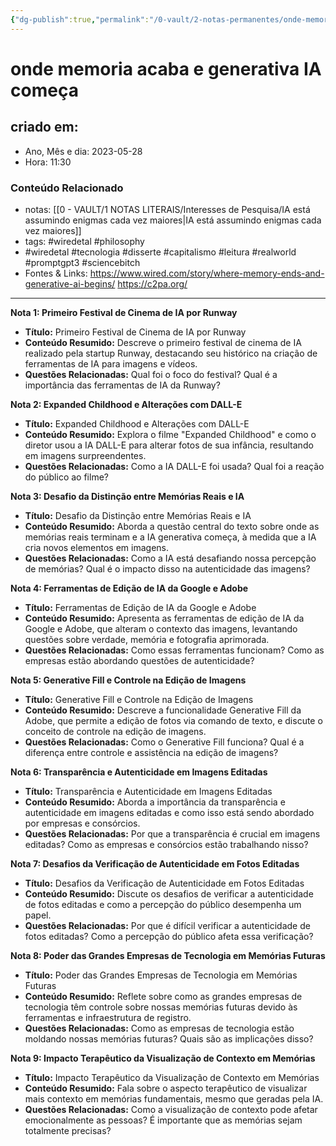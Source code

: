 ```yaml
---
{"dg-publish":true,"permalink":"/0-vault/2-notas-permanentes/onde-memoria-acaba-e-generativa-ia-comeca/","tags":["permanente","wiredetal","philosophy","tecnologia","disserte","capitalismo","leitura","realworld","promptgpt3","sciencebitch"],"dgHomeLink":true,"dgShowLocalGraph":true,"dgShowFileTree":true,"dgEnableSearch":true,"noteIcon":""}
---
```


# onde memoria acaba e generativa IA começa

## criado em: 
-  Ano, Mês e dia: 2023-05-28
- Hora: 11:30

### Conteúdo Relacionado
- notas: [[0 - VAULT/1 NOTAS LITERAIS/Interesses de Pesquisa/IA está assumindo enigmas cada vez maiores\|IA está assumindo enigmas cada vez maiores]]
- tags: #wiredetal #philosophy
- #wiredetal #tecnologia #disserte #capitalismo #leitura #realworld #promptgpt3 #sciencebitch
- Fontes & Links: https://www.wired.com/story/where-memory-ends-and-generative-ai-begins/
  https://c2pa.org/
---

**Nota 1: Primeiro Festival de Cinema de IA por Runway**

- **Título:** Primeiro Festival de Cinema de IA por Runway
- **Conteúdo Resumido:** Descreve o primeiro festival de cinema de IA realizado pela startup Runway, destacando seu histórico na criação de ferramentas de IA para imagens e vídeos.
- **Questões Relacionadas:** Qual foi o foco do festival? Qual é a importância das ferramentas de IA da Runway?

**Nota 2: Expanded Childhood e Alterações com DALL-E**

- **Título:** Expanded Childhood e Alterações com DALL-E
- **Conteúdo Resumido:** Explora o filme "Expanded Childhood" e como o diretor usou a IA DALL-E para alterar fotos de sua infância, resultando em imagens surpreendentes.
- **Questões Relacionadas:** Como a IA DALL-E foi usada? Qual foi a reação do público ao filme?

**Nota 3: Desafio da Distinção entre Memórias Reais e IA**

- **Título:** Desafio da Distinção entre Memórias Reais e IA
- **Conteúdo Resumido:** Aborda a questão central do texto sobre onde as memórias reais terminam e a IA generativa começa, à medida que a IA cria novos elementos em imagens.
- **Questões Relacionadas:** Como a IA está desafiando nossa percepção de memórias? Qual é o impacto disso na autenticidade das imagens?

**Nota 4: Ferramentas de Edição de IA da Google e Adobe**

- **Título:** Ferramentas de Edição de IA da Google e Adobe
- **Conteúdo Resumido:** Apresenta as ferramentas de edição de IA da Google e Adobe, que alteram o contexto das imagens, levantando questões sobre verdade, memória e fotografia aprimorada.
- **Questões Relacionadas:** Como essas ferramentas funcionam? Como as empresas estão abordando questões de autenticidade?

**Nota 5: Generative Fill e Controle na Edição de Imagens**

- **Título:** Generative Fill e Controle na Edição de Imagens
- **Conteúdo Resumido:** Descreve a funcionalidade Generative Fill da Adobe, que permite a edição de fotos via comando de texto, e discute o conceito de controle na edição de imagens.
- **Questões Relacionadas:** Como o Generative Fill funciona? Qual é a diferença entre controle e assistência na edição de imagens?

**Nota 6: Transparência e Autenticidade em Imagens Editadas**

- **Título:** Transparência e Autenticidade em Imagens Editadas
- **Conteúdo Resumido:** Aborda a importância da transparência e autenticidade em imagens editadas e como isso está sendo abordado por empresas e consórcios.
- **Questões Relacionadas:** Por que a transparência é crucial em imagens editadas? Como as empresas e consórcios estão trabalhando nisso?

**Nota 7: Desafios da Verificação de Autenticidade em Fotos Editadas**

- **Título:** Desafios da Verificação de Autenticidade em Fotos Editadas
- **Conteúdo Resumido:** Discute os desafios de verificar a autenticidade de fotos editadas e como a percepção do público desempenha um papel.
- **Questões Relacionadas:** Por que é difícil verificar a autenticidade de fotos editadas? Como a percepção do público afeta essa verificação?

**Nota 8: Poder das Grandes Empresas de Tecnologia em Memórias Futuras**

- **Título:** Poder das Grandes Empresas de Tecnologia em Memórias Futuras
- **Conteúdo Resumido:** Reflete sobre como as grandes empresas de tecnologia têm controle sobre nossas memórias futuras devido às ferramentas e infraestrutura de registro.
- **Questões Relacionadas:** Como as empresas de tecnologia estão moldando nossas memórias futuras? Quais são as implicações disso?

**Nota 9: Impacto Terapêutico da Visualização de Contexto em Memórias**

- **Título:** Impacto Terapêutico da Visualização de Contexto em Memórias
- **Conteúdo Resumido:** Fala sobre o aspecto terapêutico de visualizar mais contexto em memórias fundamentais, mesmo que geradas pela IA.
- **Questões Relacionadas:** Como a visualização de contexto pode afetar emocionalmente as pessoas? É importante que as memórias sejam totalmente precisas?

